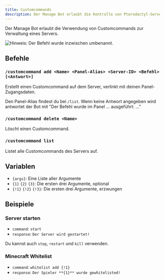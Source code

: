 ```yaml
---
title: Customcommands
description: Der Manage Bot erlaubt die Kontrolle von Pterodactyl-Servern von Discord aus. Diese Seite erklärt die Verwendung von Customcommands zur Serverkontrolle.
---
```


Der Manage Bot erlaubt die Verwendung von Customcommands zur Verwaltung eines Servers.

![Hinweis: Der Befehl wurde inzwischen umbenannt.](https://cdn.discordapp.com/attachments/856211013162893352/1026124675576766524/2022-10-02_15_28_48.png)

## Befehle

### `/customcommand add <Name> <Panel-Alias> <Server-ID> <Befehl> [<Antwort>]`

Erstellt einen Customcommand auf dem Server, verlinkt mit deinen Panel-Zugangsdaten.

Den Panel-Alias findest du bei `/list`.
Wenn keine Antwort angegeben wird antwortet der Bot mit "Der Befehl wurde im Panel ... ausgeführt: ..."

### `/customcommand delete <Name>`

Löscht einen Customcommand.

### `/customcommand list`

Listet alle Customcommands des Servers auf.

## Variablen

- `{args}`: Eine Liste aller Argumente
- `{1}` `{2}` `{3}`: Die ersten drei Argumente, optional
- `{!1}` `{!2}` `{!3}`: Die ersten drei Argumente, erzwungen

## Beispiele

### Server starten

- `command`: `start`
- `response`: `Der Server wird gestartet!`

Du kannst auch `stop`, `restart` und `kill` verwenden.

### Minecraft Whitelist

- `command`: `whitelist add {!1}`
- `response`: `Der Spieler **{1}** wurde gewhitelisted!`
